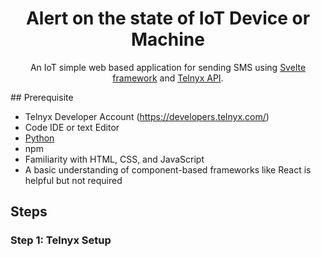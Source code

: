 <div align="center">

# Alert on the state of IoT Device or Machine

An IoT simple web based application for sending SMS using [Svelte framework](https://svelte.dev/) and [Telnyx API](https://telnyx.com).

</div>
## Prerequisite
 
 * Telnyx Developer Account (https://developers.telnyx.com/)
 * Code IDE or text Editor
 * [Python](https://nodejs.org/en/)
 * npm
 * Familiarity with HTML, CSS, and JavaScript
 * A basic understanding of component-based frameworks like React is helpful but not required

  ## Steps

 ### Step 1: Telnyx Setup 
